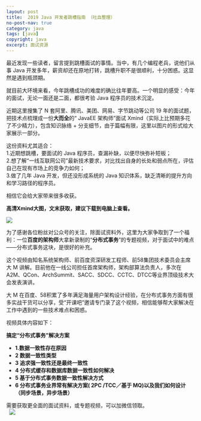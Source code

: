 ```yaml
---
layout: post
title:  2019 Java 开发者跳槽指南 （吐血整理）
no-post-nav: true
category: java
tags: [java]
copyright: java
excerpt: 面试资源
---
```


最近发现一些读者，留言提到跳槽面试的事情。当中，有几个编程老兵，说他们从事 Java 开发多年，薪资却还在原地打转，跳槽升职不是很顺利，十分困惑。这显然是遇到瓶颈期。

就目前大环境来看，今年跳槽成功的难度的确比往年要高。一个明显的感受：今年的面试，无论一面还是二面，都很考验 Java 程序员的技术沉淀。

近期这里搜集了 N 套阿里、腾讯、美团、网易、字节跳动等公司 19 年的面试题，把技术点梳理成一份**大而全**的“ JavaEE 架构师”面试 Xmind（实际上比预期多花了不少精力），包含知识脉络 + 分支细节，由于篇幅有限，这里以图片的形式给大家展示一部分。

这份资料尤其适合：   
1.近期想跳槽，要面试的 Java 程序员，查漏补缺，以便尽快弥补短板；  
2.想了解“一线互联网公司”最新技术要求，对比找出自身的长处和弱点所在，评估自己在现有市场上的竞争力如何；  
3.做了几年 Java 开发，但还没形成系统的 Java 知识体系，缺乏清晰的提升方向和学习路径的程序员。  

相信它会给大家带来很多收获。

**高清Xmind大图，文末获取，建议下载到电脑上查看。**

![](/assets/images/2019/it/guangg01.jpeg)

为了感谢各位粉丝对公众号的关注，除面试资料外，这里为大家争取到了一个福利：一位**百度的架构师**大拿新录制的“**分布式事务**”的专题视频，对于面试中的难点——分布式事务这块，是很好的补充。

这个视频由知名系统架构师、前百度资深研发工程师、前58集团技术委员会主席大 M 讲解。目前他在一线公司担任首席架构师，架构部算法负责人，多次在A2M、QCon、ArchSummit、SACC、SDCC、CCTC、DTCC等业界顶级技术大会发表演讲。

大 M 在百度、58积累了多年满足海量用户架构设计经验，在分布式事务方面有很多实战干货可以分享，受“开课吧”邀请专门录了这个视频，相信能够帮大家解决在工作中遇到的一些技术难点和困惑。

视频具体内容如下：

**搞定“分布式事务”解决方案**

- **1.数据一致性存在原因**     
- **2 数据一致性类型 **  
- **3 追求强一致性还是最终一致性 **  
- **4 分布式缓存和数据库数据一致性如何解决 **  
- **5 基于分布式事务数据一致性解决方式 **  
- **6 分布式事务业界常有解决方案( 2PC /TCC／基于 MQ)以及我们如何设计（同步场景，异步场景）**  


需要获取更全面的面试资料，或专题视频，可以加微信领取。  
 
![](http://favorites.ren/assets/images/2019/it/guangg02.png)
